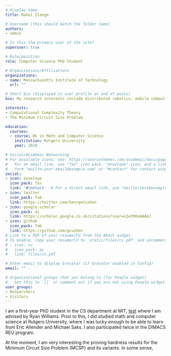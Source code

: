 ```yaml
---
# Display name
title: Rahul Ilango

# Username (this should match the folder name)
authors:
- admin

# Is this the primary user of the site?
superuser: true

# Role/position
role: Computer Science PhD Student

# Organizations/Affiliations
organizations:
- name: Massachusetts Institute of Technology
  url: ""

# Short bio (displayed in user profile at end of posts)
bio: My research interests include distributed robotics, mobile computing and programmable matter.

interests:
- Computational Complexity Theory
- The Minimum Circuit Size Problem

education:
  courses:
  - course: BS in Math and Computer Science
    institution: Rutgers University
    year: 2019

# Social/Academic Networking
# For available icons, see: https://sourcethemes.com/academic/docs/page-builder/#icons
#   For an email link, use "fas" icon pack, "envelope" icon, and a link in the
#   form "mailto:your-email@example.com" or "#contact" for contact widget.
social:
- icon: envelope
  icon_pack: fas
  link: '#contact'  # For a direct email link, use "mailto:test@example.org".
- icon: twitter
  icon_pack: fab
  link: https://twitter.com/GeorgeCushen
- icon: google-scholar
  icon_pack: ai
  link: https://scholar.google.co.uk/citations?user=sIwtMXoAAAAJ
- icon: github
  icon_pack: fab
  link: https://github.com/gcushen
# Link to a PDF of your resume/CV from the About widget.
# To enable, copy your resume/CV to `static/files/cv.pdf` and uncomment the lines below.
# - icon: cv
#   icon_pack: ai
#   link: files/cv.pdf

# Enter email to display Gravatar (if Gravatar enabled in Config)
email: ""

# Organizational groups that you belong to (for People widget)
#   Set this to `[]` or comment out if you are not using People widget.
user_groups:
- Researchers
- Visitors
---
```


I am a first-year PhD student in the CS department at MIT, [test](google.com) where I am advised by Ryan Williams. Prior to this, I did studied math and computer science at Rutgers University, where I was lucky enough to be able to learn from Eric Allender and Michael Saks. I also participated twice in the DIMACS REU program.

At the moment, I am very interesting the proving hardness results for the Minimum Circuit Size Problem (MCSP) and its variants. In some sense,  
